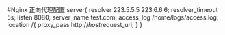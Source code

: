 #Nginx 正向代理配置
    server{
        resolver 223.5.5.5 223.6.6.6;
        resolver_timeout 5s;
        listen 8080;
        server_name test.com;
        access_log /home/logs/access.log;
        location /{
            proxy_pass http://$host$request_uri;
        }
    }
